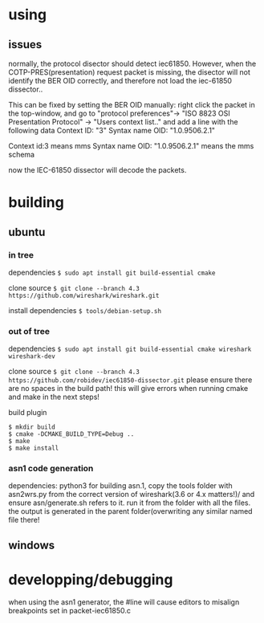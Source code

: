 # using


## issues
normally, the protocol disector should detect iec61850. However, when the COTP-PRES(presentation) request packet is missing, the disector will not identify the BER OID correctly, and therefore not load the iec-61850 dissector..

This can be fixed by setting the BER OID manually:
right click the packet in the top-window, and go to "protocol preferences"-> "ISO 8823 OSI Presentation Protocol" -> "Users context list.." and add a line with the following data
Context ID: "3"
Syntax name OID: "1.0.9506.2.1"

Context id:3 means mms
Syntax name OID: "1.0.9506.2.1" means the mms schema

now the IEC-61850 dissector will decode the packets.


# building

## ubuntu

### in tree

dependencies
`$ sudo apt install git build-essential cmake` 

clone source
`$ git clone --branch 4.3 https://github.com/wireshark/wireshark.git`

install dependencies
`$ tools/debian-setup.sh` 


### out of tree
dependencies
`$ sudo apt install git build-essential cmake wireshark wireshark-dev` 

clone source
`$ git clone --branch 4.3 https://github.com/robidev/iec61850-dissector.git`
please ensure there are no spaces in the build path! this will give errors when running cmake and make in the next steps!


build plugin
```
$ mkdir build
$ cmake -DCMAKE_BUILD_TYPE=Debug ..
$ make
$ make install
```

### asn1 code generation
dependencies: python3
for building asn.1, copy the tools folder with asn2wrs.py from the correct version of wireshark(3.6 or 4.x matters!)/ and ensure asn/generate.sh refers to it. run it from the folder with all the files. the output is generated in the parent folder(overwriting any similar named file there!


## windows





# developping/debugging
when using the asn1 generator, the #line will cause editors to misalign breakpoints set in packet-iec61850.c
